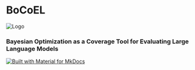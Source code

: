 # BoCoEL

![Logo](logo-full.svg)

### Bayesian Optimization as a Coverage Tool for Evaluating Large Language Models

[![Built with Material for MkDocs](https://img.shields.io/badge/Material_for_MkDocs-526CFE?style=for-the-badge&logo=MaterialForMkDocs&logoColor=white)](https://squidfunk.github.io/mkdocs-material/)
